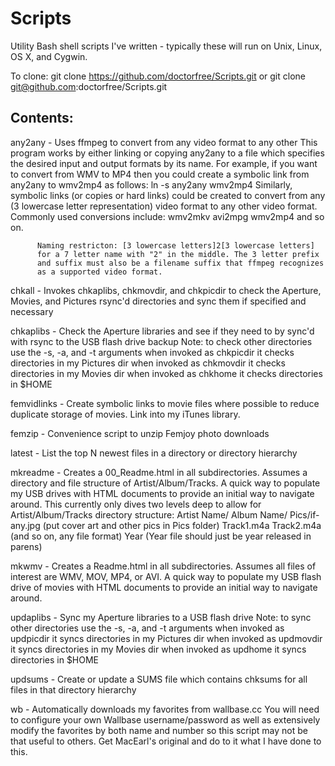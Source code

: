 Scripts
=======

Utility Bash shell scripts I've written - typically these will run on Unix,
Linux, OS X, and Cygwin.

To clone:
    git clone https://github.com/doctorfree/Scripts.git
    or
    git clone git@github.com:doctorfree/Scripts.git

Contents:
--------

any2any - Uses ffmpeg to convert from any video format to any other
          This program works by either linking or copying any2any to a file
          which specifies the desired input and output formats by its name.
          For example, if you want to convert from WMV to MP4 then you could
          create a symbolic link from any2any to wmv2mp4 as follows:
              ln -s any2any wmv2mp4
          Similarly, symbolic links (or copies or hard links) could be created
          to convert from any (3 lowercase letter representation) video format
          to any other video format. Commonly used conversions include:
              wmv2mkv avi2mpg wmv2mp4 and so on.
 
          Naming restricton: [3 lowercase letters]2[3 lowercase letters]
          for a 7 letter name with "2" in the middle. The 3 letter prefix
          and suffix must also be a filename suffix that ffmpeg recognizes
          as a supported video format.

chkall - Invokes chkaplibs, chkmovdir, and chkpicdir to check the Aperture,
         Movies, and Pictures rsync'd directories and sync them if specified
         and necessary

chkaplibs - Check the Aperture libraries and see if they need to by sync'd
            with rsync to the USB flash drive backup
            Note: to check other directories use the -s, -a, and -t arguments
            when invoked as chkpicdir it checks directories in my Pictures dir
            when invoked as chkmovdir it checks directories in my Movies dir
            when invoked as chkhome it checks directories in $HOME

femvidlinks - Create symbolic links to movie files where possible to reduce
              duplicate storage of movies. Link into my iTunes library.

femzip - Convenience script to unzip Femjoy photo downloads

latest - List the top N newest files in a directory or directory hierarchy

mkreadme - Creates a 00_Readme.html in all subdirectories. Assumes a directory
           and file structure of Artist/Album/Tracks. A quick way to populate
           my USB drives with HTML documents to provide an initial way to
           navigate around. This currently only dives two levels deep to allow
           for Artist/Album/Tracks directory structure:
             Artist Name/
               Album Name/
                 Pics/if-any.jpg (put cover art and other pics in Pics folder)
                 Track1.m4a
                 Track2.m4a (and so on, any file format)
                 Year (Year file should just be year released in parens)

mkwmv - Creates a Readme.html in all subdirectories. Assumes all files of
        interest are WMV, MOV, MP4, or AVI. A quick way to populate my USB
        flash drive of movies with HTML documents to provide an initial way
        to navigate around.

updaplibs - Sync my Aperture libraries to a USB flash drive
            Note: to sync other directories use the -s, -a, and -t arguments
            when invoked as updpicdir it syncs directories in my Pictures dir
            when invoked as updmovdir it syncs directories in my Movies dir
            when invoked as updhome it syncs directories in $HOME

updsums - Create or update a SUMS file which contains chksums for all files
          in that directory hierarchy

wb - Automatically downloads my favorites from wallbase.cc
     You will need to configure your own Wallbase username/password as well as
     extensively modify the favorites by both name and number so this script
     may not be that useful to others. Get MacEarl's original and do to it
     what I have done to this.
